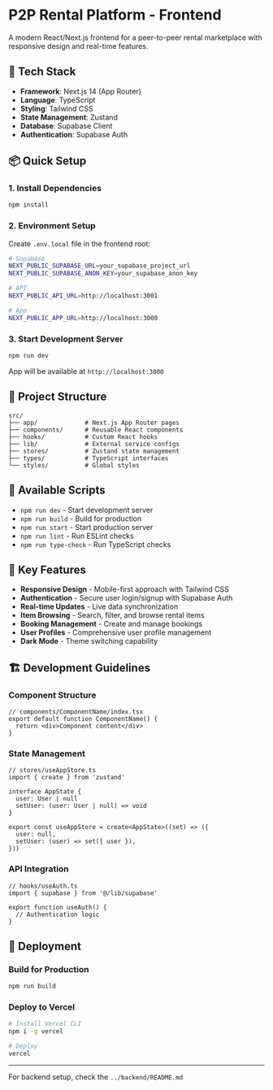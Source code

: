 # P2P Rental Platform - Frontend

A modern React/Next.js frontend for a peer-to-peer rental marketplace with responsive design and real-time features.

## 🚀 Tech Stack

- **Framework**: Next.js 14 (App Router)
- **Language**: TypeScript
- **Styling**: Tailwind CSS
- **State Management**: Zustand
- **Database**: Supabase Client
- **Authentication**: Supabase Auth

## 📦 Quick Setup

### 1. Install Dependencies
```bash
npm install
```

### 2. Environment Setup
Create `.env.local` file in the frontend root:
```bash
# Supabase
NEXT_PUBLIC_SUPABASE_URL=your_supabase_project_url
NEXT_PUBLIC_SUPABASE_ANON_KEY=your_supabase_anon_key

# API
NEXT_PUBLIC_API_URL=http://localhost:3001

# App
NEXT_PUBLIC_APP_URL=http://localhost:3000
```

### 3. Start Development Server
```bash
npm run dev
```

App will be available at `http://localhost:3000`

## 📁 Project Structure

```
src/
├── app/             # Next.js App Router pages
├── components/      # Reusable React components
├── hooks/           # Custom React hooks
├── lib/             # External service configs
├── stores/          # Zustand state management
├── types/           # TypeScript interfaces
└── styles/          # Global styles
```

## 🔧 Available Scripts

- `npm run dev` - Start development server
- `npm run build` - Build for production
- `npm run start` - Start production server
- `npm run lint` - Run ESLint checks
- `npm run type-check` - Run TypeScript checks

## 🎨 Key Features

- **Responsive Design** - Mobile-first approach with Tailwind CSS
- **Authentication** - Secure user login/signup with Supabase Auth
- **Real-time Updates** - Live data synchronization
- **Item Browsing** - Search, filter, and browse rental items
- **Booking Management** - Create and manage bookings
- **User Profiles** - Comprehensive user profile management
- **Dark Mode** - Theme switching capability

## 🏗️ Development Guidelines

### Component Structure
```tsx
// components/ComponentName/index.tsx
export default function ComponentName() {
  return <div>Component content</div>
}
```

### State Management
```tsx
// stores/useAppStore.ts
import { create } from 'zustand'

interface AppState {
  user: User | null
  setUser: (user: User | null) => void
}

export const useAppStore = create<AppState>((set) => ({
  user: null,
  setUser: (user) => set({ user }),
}))
```

### API Integration
```tsx
// hooks/useAuth.ts
import { supabase } from '@/lib/supabase'

export function useAuth() {
  // Authentication logic
}
```

## 🚀 Deployment

### Build for Production
```bash
npm run build
```

### Deploy to Vercel
```bash
# Install Vercel CLI
npm i -g vercel

# Deploy
vercel
```

---

For backend setup, check the `../backend/README.md`